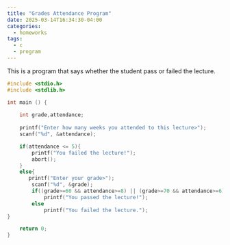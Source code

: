 ```yaml
---
title: "Grades Attendance Program"
date: 2025-03-14T16:34:30-04:00
categories:
  - homeworks
tags:
  - c
  - program
---
```


This is a program that says whether the student pass or failed the lecture.

  
```c
#include <stdio.h>
#include <stdlib.h>

int main () {
	
	int grade,attendance;
	
	printf("Enter how many weeks you attended to this lecture>");
	scanf("%d", &attendance);

	if(attendance <= 5){
		printf("You failed the lecture!");
		abort();
	}
	else{ 
	   printf("Enter your grade>");
		scanf("%d", &grade);	
		if((grade>=60 && attendance>=8) || (grade>=70 && attendance>=6))
			printf("You passed the lecture!");
		else     
			printf("You failed the lecture.");
}

	return 0;
}

```
